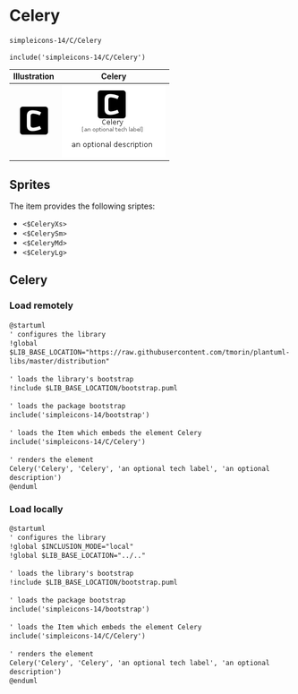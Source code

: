 # Celery


```text
simpleicons-14/C/Celery
```

```text
include('simpleicons-14/C/Celery')
```



| Illustration | Celery |
| :---: | :---: |
| ![illustration for Illustration](../../simpleicons-14/C/Celery.png) | ![illustration for Celery](../../simpleicons-14/C/Celery.Local.png) |



## Sprites
The item provides the following sriptes:

- `<$CeleryXs>`
- `<$CelerySm>`
- `<$CeleryMd>`
- `<$CeleryLg>`





## Celery

### Load remotely
```plantuml
@startuml
' configures the library
!global $LIB_BASE_LOCATION="https://raw.githubusercontent.com/tmorin/plantuml-libs/master/distribution"

' loads the library's bootstrap
!include $LIB_BASE_LOCATION/bootstrap.puml

' loads the package bootstrap
include('simpleicons-14/bootstrap')

' loads the Item which embeds the element Celery
include('simpleicons-14/C/Celery')

' renders the element
Celery('Celery', 'Celery', 'an optional tech label', 'an optional description')
@enduml
```

### Load locally
```plantuml
@startuml
' configures the library
!global $INCLUSION_MODE="local"
!global $LIB_BASE_LOCATION="../.."

' loads the library's bootstrap
!include $LIB_BASE_LOCATION/bootstrap.puml

' loads the package bootstrap
include('simpleicons-14/bootstrap')

' loads the Item which embeds the element Celery
include('simpleicons-14/C/Celery')

' renders the element
Celery('Celery', 'Celery', 'an optional tech label', 'an optional description')
@enduml
```

